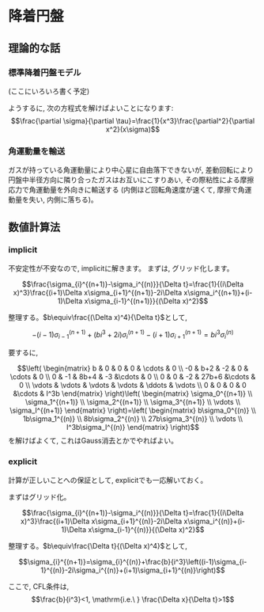 # 降着円盤
## 理論的な話
### 標準降着円盤モデル
(ここにいろいろ書く予定)

ようするに, 次の方程式を解けばよいことになります: 
$$\frac{\partial \sigma}{\partial \tau}=\frac{1}{x^3}\frac{\partial^2}{\partial x^2}(x\sigma)$$

### 角運動量を輸送
ガスが持っている角運動量により中心星に自由落下できないが, 差動回転により円盤中半径方向に隣り合ったガスはお互いにこすりあい, その際粘性による摩擦応力で角運動量を外向きに輸送する (内側ほど回転角速度が速くて, 摩擦で角運動量を失い, 内側に落ちる)。


## 数値計算法

### implicit
不安定性が不安なので, implicitに解きます。
まずは, グリッド化します。

$$\frac{\sigma_{i}^{(n+1)}-\sigma_i^{(n)}}{\Delta t}=\frac{1}{(i\Delta x)^3}\frac{(i+1)\Delta x\sigma_{i+1}^{(n+1)}-2i\Delta x\sigma_i^{(n+1)}+(i-1)\Delta x\sigma_{i-1}^{(n+1)}}{(\Delta x)^2}$$

整理する。$b\equiv\frac{(\Delta x)^4}{\Delta t}$として, 

$$-(i-1)\sigma_{i-1}^{(n+1)}+(bi^3+2i)\sigma_i^{(n+1)}-(i+1)\sigma_{i+1}^{(n+1)}=bi^3\sigma_i^{(n)}$$

要するに, 

$$\left(
\begin{matrix} 
b & 0 & 0 & 0 & \cdots & 0 \\ 
-0 & b+2 & -2 & 0 & \cdots & 0 \\
0 & -1 & 8b+4 & -3 &\cdots & 0 \\
0 & 0 & -2 & 27b+6 &\cdots & 0 \\
\vdots & \vdots & \vdots & \vdots & \ddots & \vdots \\
0 & 0 & 0 & 0 &\cdots & I^3b 
\end{matrix} 
\right)\left(
\begin{matrix} 
\sigma_0^{(n+1)} \\ 
\sigma_1^{(n+1)} \\
\sigma_2^{(n+1)} \\
\sigma_3^{(n+1)} \\
\vdots \\
\sigma_I^{(n+1)}
\end{matrix} 
\right)=\left(
\begin{matrix} 
b\sigma_0^{(n)} \\ 
1b\sigma_1^{(n)} \\
8b\sigma_2^{(n)} \\
27b\sigma_3^{(n)} \\
\vdots \\
I^3b\sigma_I^{(n)}
\end{matrix} 
\right)$$
を解けばよくて, これはGauss消去とかでやればよい。

### explicit
計算が正しいことへの保証として, explicitでも一応解いておく。

まずはグリッド化。

$$\frac{\sigma_{i}^{(n+1)}-\sigma_i^{(n)}}{\Delta t}=\frac{1}{(i\Delta x)^3}\frac{(i+1)\Delta x\sigma_{i+1}^{(n)}-2i\Delta x\sigma_i^{(n)}+(i-1)\Delta x\sigma_{i-1}^{(n)}}{(\Delta x)^2}$$

整理する。$b\equiv\frac{\Delta t}{(\Delta x)^4}$として, 

$$\sigma_{i}^{(n+1)}=\sigma_{i}^{(n)}+\frac{b}{i^3}\left((i-1)\sigma_{i-1}^{(n)}-2i\sigma_i^{(n)}+(i+1)\sigma_{i+1}^{(n)}\right)$$

ここで, CFL条件は, 
$$\frac{b}{i^3}<1, \mathrm{i.e.\ } \frac{\Delta x}{\Delta t}>1$$